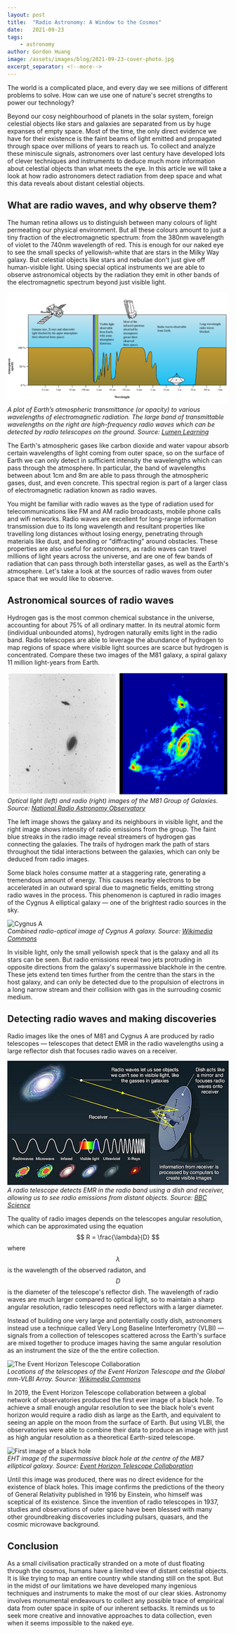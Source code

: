 ```yaml
---
layout: post
title:  "Radio Astronomy: A Window to the Cosmos"
date:   2021-09-23
tags: 
    - astronomy
author: Gordon Huang
image: /assets/images/blog/2021-09-23-cover-photo.jpg
excerpt_separator: <!--more-->
---
```


The world is a complicated place, and every day we see millions of different problems to solve. How can we use one of nature's secret strengths to power our technology?

<!--more-->

<script src="https://cdn.mathjax.org/mathjax/latest/MathJax.js?config=TeX-AMS-MML_HTMLorMML" type="text/javascript"></script>

Beyond our cosy neighbourhood of planets in the solar system, foreign celestial objects like stars and galaxies are separated from us by huge expanses of empty space. Most of the time, the only direct evidence we have for their existence is the faint beams of light emitted and propagated through space over millions of years to reach us. To collect and analyze these miniscule signals, astronomers over last century have developed lots of clever techniques and instruments to deduce much more information about celestial objects than what meets the eye. In this article we will take a look at how radio astronomers detect radiation from deep space and what this data reveals about distant celestial objects.

## What are radio waves, and why observe them?

The human retina allows us to distinguish between many colours of light permeating our physical environment. But all these colours amount to just a tiny fraction of the electromagnetic spectrum: from the 380nm wavelength of violet to the 740nm wavelength of red. This is enough for our naked eye to see the small specks of yellowish-white that are stars in the Milky Way galaxy. But celestial objects like stars and nebulae don't just give off human-visible light. Using special optical instruments we are able to observe astronomical objects by the radiation they emit in other bands of the electromagnetic spectrum beyond just visible light.

![Atmospheric transmittance plot](/assets/images/blog/21-09-23/atmospheric-transmittance.png)<br/>
_A plot of Earth’s atmospheric transmittance (or opacity) to various wavelengths of electromagnetic radiation. The large band of transmittable wavelengths on the right are high-frequency radio waves which can be detected by radio telescopes on the ground. Source: [Lumen Learning](https://courses.lumenlearning.com/boundless-physics/chapter/the-electromagnetic-spectrum/)_

The Earth's atmospheric gases like carbon dioxide and water vapour absorb certain wavelengths of light coming from outer space, so on the surface of Earth we can only detect in sufficient intensity the wavelengths which can pass through the atmosphere. In particular, the band of wavelengths between about 1cm and 8m are able to pass through the atmospheric gases, dust, and even concrete. This spectral region is part of a larger class of electromagnetic radiation known as radio waves.

You might be familiar with radio waves as the type of radiation used for telecommunications like FM and AM radio broadcasts, mobile phone calls and wifi networks. Radio waves are excellent for long-range information transmission due to its long wavelength and resultant properties like travelling long distances without losing energy, penetrating through materials like dust, and bending or "diffracting" around obstacles. These properties are also useful for astronomers, as radio waves can travel millions of light years across the universe, and are one of few bands of radiation that can pass through both interstellar gases, as well as the Earth's atmosphere. Let's take a look at the sources of radio waves from outer space that we would like to observe.

## Astronomical sources of radio waves

Hydrogen gas is the most common chemical substance in the universe, accounting for about 75% of all ordinary matter. In its neutral atomic form (individual unbounded atoms), hydrogen naturally emits light in the radio band. Radio telescopes are able to leverage the abundance of hydrogen to map regions of space where visible light sources are scarce but hydrogen is concentrated. Compare these two images of the M81 galaxy, a spiral galaxy 11 million light-years from Earth.

![M81 Galaxy Group](/assets/images/blog/21-09-23/m81-galaxy-group.png)<br/>
_Optical light (left) and radio (right) images of the M81 Group of Galaxies. Source: [National Radio Astronomy Observatory](http://www.aoc.nrao.edu/intro/galaxies.html)_

The left image shows the galaxy and its neighbours in visible light, and the right image shows intensity of radio emissions from the group. The faint blue streaks in the radio image reveal streamers of hydrogen gas connecting the galaxies. The trails of hydrogen mark the path of stars throughout the tidal interactions between the galaxies, which can only be deduced from radio images.

Some black holes consume matter at a staggering rate, generating a tremendous amount of energy. This causes nearby electrons to be accelerated in an outward spiral due to magnetic fields, emitting strong radio waves in the process. This phenomenon is captured in radio images of the Cygnus A elliptical galaxy — one of the brightest radio sources in the sky.

![Cygnus A](https://upload.wikimedia.org/wikipedia/commons/5/58/3c405.jpg)<br/>
_Combined radio-optical image of Cygnus A galaxy. Source: [Wikimedia Commons](https://commons.wikimedia.org/wiki/File:3c405.jpg)_

In visible light, only the small yellowish speck that is the galaxy and all its stars can be seen. But radio emissions reveal two jets protruding in opposite directions from the galaxy's supermassive blackhole in the centre. These jets extend ten times further from the centre than the stars in the host galaxy, and can only be detected due to the propulsion of electrons in a long narrow stream and their collision with gas in the surrouding cosmic medium.

## Detecting radio waves and making discoveries

Radio images like the ones of M81 and Cygnus A are produced by radio telescopes — telescopes that detect EMR in the radio wavelengths using a large reflector dish that focuses radio waves on a receiver.

![Radio Telescope](/assets/images/blog/21-09-23/radio-telescope.jpg)<br/>
_A radio telescope detects EMR in the radio band using a dish and receiver, allowing us to see radio emissions from distant objects. Source: [BBC Science](https://www.bbc.com/news/uk-england-manchester-35093020)_

The quality of radio images depends on the telescopes angular resolution, which can be approximated using the equation $$ R = \frac{\lambda}{D} $$ where $$ \lambda $$ is the wavelength of the observed radiaton, and $$ D $$ is the diameter of the telescope's reflector dish. The wavelength of radio waves are much larger compared to optical light, so to maintain a sharp angular resolution, radio telescopes need reflectors with a larger diameter.

Instead of building one very large and potentially costly dish, astronomers instead use a technique called Very Long Baseline Interferometry (VLBI) — signals from a collection of telescopes scattered across the Earth's surface are mixed together to produce images having the same angular resolution as an instrument the size of the the entire collection.

![The Event Horizon Telescope Collaboration](https://upload.wikimedia.org/wikipedia/commons/e/eb/The_Event_Horizon_Telescope_and_Global_mm-VLBI_Array_on_the_Earth.jpg)<br/>
_Locations of the telescopes of the Event Horizon Telescope and the Global mm-VLBI Array. Source: [Wikimedia Commons](https://commons.wikimedia.org/wiki/File:The_Event_Horizon_Telescope_and_Global_mm-VLBI_Array_on_the_Earth.jpg)_

In 2019, the Event Horizon Telescope collaboration between a global network of observatories produced the first ever image of a black hole. To achieve a small enough angular resolution to see the black hole's event horizon would require a radio dish as large as the Earth, and equivalent to seeing an apple on the moon from the surface of Earth. But using VLBI, the observatories were able to combine their data to produce an image with just as high angular resolution as a theoretical Earth-sized telescope.

![First image of a black hole](https://projects.iq.harvard.edu/files/styles/os_files_xlarge/public/eht/files/20190410-78m-800x466.png?m=1554877319&itok=rxdks7ro)<br/>
_EHT image of the supermassive black hole at the centre of the M87 elliptical galaxy. Source: [Event Horizon Telescope Collaboration](https://eventhorizontelescope.org/press-release-april-10-2019-astronomers-capture-first-image-black-hole)_

Until this image was produced, there was no direct evidence for the existence of black holes. This image confirms the predictions of the theory of General Relativity published in 1916 by Einstein, who himself was sceptical of its existence. Since the invention of radio telescopes in 1937, studies and observations of outer space have been blessed with many other groundbreaking discoveries including pulsars, quasars, and the cosmic microwave background.

## Conclusion

As a small civilisation practically stranded on a mote of dust floating through the cosmos, humans have a limited view of distant celestial objects. It is like trying to map an entire country while standing still on the spot. But in the midst of our limitations we have developed many ingenious techniques and instruments to make the most of our clear skies. Astronomy involves monumental endeavours to collect any possible trace of empirical data from outer space in spite of our inherent setbacks. It reminds us to seek more creative and innovative approaches to data collection, even when it seems impossible to the naked eye.